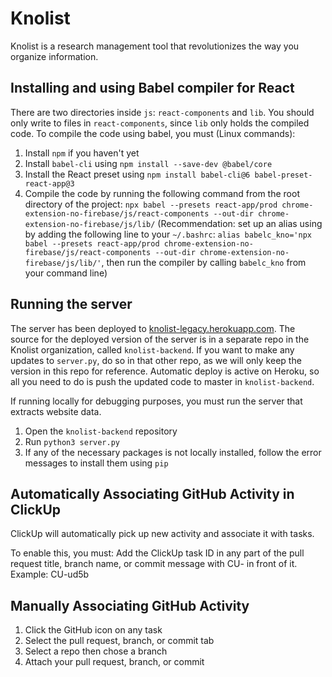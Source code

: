 # Knolist
Knolist is a research management tool that revolutionizes the way you organize information. 

## Installing and using Babel compiler for React
There are two directories inside `js`: `react-components` and `lib`. You should only write to files in `react-components`, since 
`lib` only holds the compiled code. To compile the code using babel, you must (Linux commands):
1) Install `npm` if you haven't yet
2) Install `babel-cli` using `npm install --save-dev @babel/core`
3) Install the React preset using `npm install babel-cli@6 babel-preset-react-app@3`
4) Compile the code by running the following command from the root directory of the project: 
`npx babel --presets react-app/prod chrome-extension-no-firebase/js/react-components --out-dir chrome-extension-no-firebase/js/lib/` (Recommendation: set up an alias
using by adding the following line to your `~/.bashrc`: `alias babelc_kno='npx babel --presets react-app/prod chrome-extension-no-firebase/js/react-components --out-dir chrome-extension-no-firebase/js/lib/'`, then
run the compiler by calling `babelc_kno` from your command line)  

## Running the server
The server has been deployed to [knolist-legacy.herokuapp.com](knolist-legacy.herokuapp.com). The source for the deployed version of the server
is in a separate repo in the Knolist organization, called `knolist-backend`. If you want to make any updates to `server.py`, do so
in that other repo, as we will only keep the version in this repo for reference. Automatic deploy is active on Heroku, 
so all you need to do is push the updated code to master in `knolist-backend`.

If running locally for debugging purposes, you must run the server that extracts website data.
1) Open the `knolist-backend` repository
2) Run `python3 server.py`
3) If any of the necessary packages is not locally installed, follow the error messages to install them using `pip`

## Automatically Associating GitHub Activity in ClickUp 
ClickUp will automatically pick up new activity and associate it with tasks. 

To enable this, you must: 
Add the ClickUp task ID in any part of the pull request title, branch name, or commit message with CU- in front of it.
Example: CU-ud5b

## Manually Associating GitHub Activity
1. Click the GitHub icon on any task
2. Select the pull request, branch, or commit tab
3. Select a repo then chose a branch
4. Attach your pull request, branch, or commit
